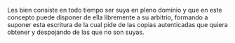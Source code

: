 Les bien consiste en todo tiempo ser suya en pleno dominio y que en este concepto puede disponer de ella libremente a su arbitrio, formando a suponer esta escritura de la cual pide de las copias autenticadas que quiera obtener y despojando de las que no son suyas.
